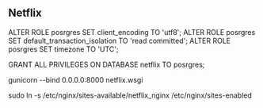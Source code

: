 ## Netflix

ALTER ROLE posrgres SET client_encoding TO 'utf8';
ALTER ROLE posrgres SET default_transaction_isolation TO 'read committed';
ALTER ROLE posrgres SET timezone TO 'UTC';


GRANT ALL PRIVILEGES ON DATABASE netflix TO posrgres;

gunicorn --bind 0.0.0.0:8000 netflix.wsgi

sudo ln -s /etc/nginx/sites-available/netflix_nginx /etc/nginx/sites-enabled